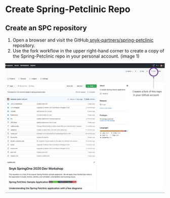 # Create Spring-Petclinic Repo

## Create an SPC repository

1. Open a browser and visit the GitHub[ snyk-partners/spring-petclinic ](https://github.com/snyk-partners/spring-petclinic)repository.
2. Use the fork workflow in the upper right-hand corner to create a copy of the Spring-Petclinic repo in your personal account. \(image 1\)

![](../../../../.gitbook/assets/fork_spc_repo_1.png)

